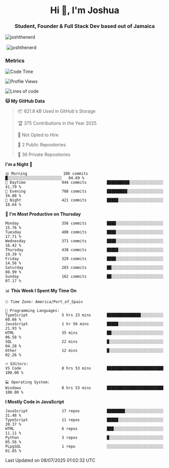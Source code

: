 <h1 align="center">Hi 👋, I'm Joshua</h1>
<h3 align="center">Student, Founder & Full Stack Dev based out of Jamaica</h3>

<p align="left"> <img src="https://komarev.com/ghpvc/?username=JoshTheDeveloperr" alt="joshthenerd" /> </p>

<p>&nbsp;<img align="center" src="https://github-readme-stats.vercel.app/api?username=JoshTheDeveloperr&show_icons=true&count_private=true" alt="joshthenerd" /></p>

### Metrics

<!--START_SECTION:waka-->
![Code Time](http://img.shields.io/badge/Code%20Time-1%2C359%20hrs%2021%20mins-blue)

![Profile Views](http://img.shields.io/badge/Profile%20Views-0-blue)

![Lines of code](https://img.shields.io/badge/From%20Hello%20World%20I%27ve%20Written-3.9%20million%20lines%20of%20code-blue)

**🐱 My GitHub Data** 

> 📦 621.8 kB Used in GitHub's Storage 
 > 
> 🏆 375 Contributions in the Year 2025
 > 
> 🚫 Not Opted to Hire
 > 
> 📜 2 Public Repositories 
 > 
> 🔑 36 Private Repositories 
 > 
**I'm a Night 🦉** 

```text
🌞 Morning                106 commits         █░░░░░░░░░░░░░░░░░░░░░░░░   04.69 % 
🌆 Daytime                944 commits         ██████████░░░░░░░░░░░░░░░   41.79 % 
🌃 Evening                788 commits         █████████░░░░░░░░░░░░░░░░   34.88 % 
🌙 Night                  421 commits         █████░░░░░░░░░░░░░░░░░░░░   18.64 % 
```
📅 **I'm Most Productive on Thursday** 

```text
Monday                   356 commits         ████░░░░░░░░░░░░░░░░░░░░░   15.76 % 
Tuesday                  400 commits         ████░░░░░░░░░░░░░░░░░░░░░   17.71 % 
Wednesday                371 commits         ████░░░░░░░░░░░░░░░░░░░░░   16.42 % 
Thursday                 438 commits         █████░░░░░░░░░░░░░░░░░░░░   19.39 % 
Friday                   329 commits         ████░░░░░░░░░░░░░░░░░░░░░   14.56 % 
Saturday                 203 commits         ██░░░░░░░░░░░░░░░░░░░░░░░   08.99 % 
Sunday                   162 commits         ██░░░░░░░░░░░░░░░░░░░░░░░   07.17 % 
```


📊 **This Week I Spent My Time On** 

```text
🕑︎ Time Zone: America/Port_of_Spain

💬 Programming Languages: 
TypeScript               5 hrs 23 mins       ███████████████░░░░░░░░░░   60.66 % 
JavaScript               1 hr 56 mins        █████░░░░░░░░░░░░░░░░░░░░   21.93 % 
HTML                     35 mins             ██░░░░░░░░░░░░░░░░░░░░░░░   06.58 % 
SQL                      22 mins             █░░░░░░░░░░░░░░░░░░░░░░░░   04.28 % 
Other                    12 mins             █░░░░░░░░░░░░░░░░░░░░░░░░   02.26 % 

🔥 Editors: 
VS Code                  8 hrs 53 mins       █████████████████████████   100.00 % 

💻 Operating System: 
Windows                  8 hrs 53 mins       █████████████████████████   100.00 % 
```

**I Mostly Code in JavaScript** 

```text
JavaScript               17 repos            ████████░░░░░░░░░░░░░░░░░   31.48 % 
TypeScript               11 repos            █████░░░░░░░░░░░░░░░░░░░░   20.37 % 
HTML                     6 repos             ███░░░░░░░░░░░░░░░░░░░░░░   11.11 % 
Python                   3 repos             █░░░░░░░░░░░░░░░░░░░░░░░░   05.56 % 
PLpgSQL                  1 repo              ░░░░░░░░░░░░░░░░░░░░░░░░░   01.85 % 
```




 Last Updated on 08/07/2025 01:02:32 UTC
<!--END_SECTION:waka-->
